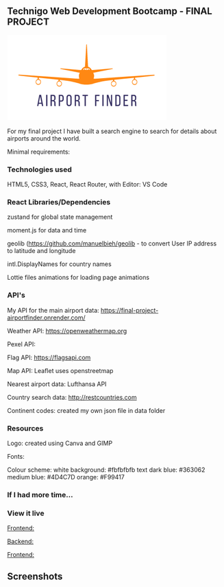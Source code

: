 <h2 align=center>

## Technigo Web Development Bootcamp - FINAL PROJECT ##
  
<img src="frontend/public/assets/AirportFinder_transparent_orangedb.png" />
</h2>

For my final project I have built a search engine to search for details about airports around the world.

Minimal requirements: 


### Technologies used

HTML5, CSS3, React, React Router, with Editor: VS Code


### React Libraries/Dependencies

zustand for global state management

moment.js for data and time

geolib (https://github.com/manuelbieh/geolib - to convert User IP address to latitude and longitude

intl.DisplayNames for country names

Lottie files animations for loading page animations

### API's

My API for the main airport data: https://final-project-airportfinder.onrender.com/

Weather API: https://openweathermap.org

Pexel API: 

Flag API: https://flagsapi.com

Map API: Leaflet uses openstreetmap

Nearest airport data: Lufthansa API

Country search data: http://restcountries.com

Continent codes: created my own json file in data folder

### Resources

Logo: created using Canva and GIMP

Fonts: 

Colour scheme: 
white background: #fbfbfbfb
text dark blue: #363062
medium blue: #4D4C7D
orange: #F99417


### If I had more time...




### View it live

<ins>Frontend:</ins> 

<ins> Backend:</ins> 

<ins> Frontend:</ins> 

## Screenshots


